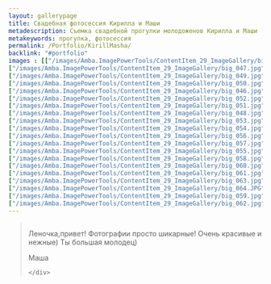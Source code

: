 ```yaml
---
layout: gallerypage
title: Свадебная фотосессия Кирилла и Маши
metadescription: Съемка свадебной прогулки молодоженов Кирилла и Маши
metakeywords: прогулка, фотосессия
permalink: /Portfolio/KirillMasha/
backlink: "#portfolio"
images : [["/images/Amba.ImagePowerTools/ContentItem_29_ImageGallery/big_045.jpg", "/images/Amba.ImageCache/Default/Amba.ImagePowerTools/ContentItem_29_ImageGallery/big_045-DE91E73BE9C37EDAAEEF74A71944B1F6.jpg", ""],
["/images/Amba.ImagePowerTools/ContentItem_29_ImageGallery/big_047.jpg", "/images/Amba.ImageCache/Default/Amba.ImagePowerTools/ContentItem_29_ImageGallery/big_047-DE91E73BE9C37EDAAEEF74A71944B1F6.jpg", "интересные места для фотосессии Киров"],
["/images/Amba.ImagePowerTools/ContentItem_29_ImageGallery/big_049.jpg", "/images/Amba.ImageCache/Default/Amba.ImagePowerTools/ContentItem_29_ImageGallery/big_049-DE91E73BE9C37EDAAEEF74A71944B1F6.jpg", "интересные места для фотосессии Киров"],
["/images/Amba.ImagePowerTools/ContentItem_29_ImageGallery/big_050.jpg", "/images/Amba.ImageCache/Default/Amba.ImagePowerTools/ContentItem_29_ImageGallery/big_050-DE91E73BE9C37EDAAEEF74A71944B1F6.jpg", "интересные места для фотосессии Киров"],
["/images/Amba.ImagePowerTools/ContentItem_29_ImageGallery/big_046.jpg", "/images/Amba.ImageCache/Default/Amba.ImagePowerTools/ContentItem_29_ImageGallery/big_046-DE91E73BE9C37EDAAEEF74A71944B1F6.jpg", "интересные места для фотосессии Киров"],
["/images/Amba.ImagePowerTools/ContentItem_29_ImageGallery/big_052.jpg", "/images/Amba.ImageCache/Default/Amba.ImagePowerTools/ContentItem_29_ImageGallery/big_052-DE91E73BE9C37EDAAEEF74A71944B1F6.jpg", "интересные места для фотосессии Киров"],
["/images/Amba.ImagePowerTools/ContentItem_29_ImageGallery/big_051.jpg", "/images/Amba.ImageCache/Default/Amba.ImagePowerTools/ContentItem_29_ImageGallery/big_051-DE91E73BE9C37EDAAEEF74A71944B1F6.jpg", "интересные места для фотосессии Киров"],
["/images/Amba.ImagePowerTools/ContentItem_29_ImageGallery/big_048.jpg", "/images/Amba.ImageCache/Default/Amba.ImagePowerTools/ContentItem_29_ImageGallery/big_048-DE91E73BE9C37EDAAEEF74A71944B1F6.jpg", "интересные места для фотосессии Киров"],
["/images/Amba.ImagePowerTools/ContentItem_29_ImageGallery/big_053.jpg", "/images/Amba.ImageCache/Default/Amba.ImagePowerTools/ContentItem_29_ImageGallery/big_053-DE91E73BE9C37EDAAEEF74A71944B1F6.jpg", "интересные места для фотосессии Киров"],
["/images/Amba.ImagePowerTools/ContentItem_29_ImageGallery/big_054.jpg", "/images/Amba.ImageCache/Default/Amba.ImagePowerTools/ContentItem_29_ImageGallery/big_054-DE91E73BE9C37EDAAEEF74A71944B1F6.jpg", "интересные места для фотосессии Киров"],
["/images/Amba.ImagePowerTools/ContentItem_29_ImageGallery/big_056.jpg", "/images/Amba.ImageCache/Default/Amba.ImagePowerTools/ContentItem_29_ImageGallery/big_056-DE91E73BE9C37EDAAEEF74A71944B1F6.jpg", "интересные места для фотосессии Киров"],
["/images/Amba.ImagePowerTools/ContentItem_29_ImageGallery/big_057.jpg", "/images/Amba.ImageCache/Default/Amba.ImagePowerTools/ContentItem_29_ImageGallery/big_057-DE91E73BE9C37EDAAEEF74A71944B1F6.jpg", "интересные места для фотосессии Киров"],
["/images/Amba.ImagePowerTools/ContentItem_29_ImageGallery/big_055.jpg", "/images/Amba.ImageCache/Default/Amba.ImagePowerTools/ContentItem_29_ImageGallery/big_055-DE91E73BE9C37EDAAEEF74A71944B1F6.jpg", "интересные места для фотосессии Киров"],
["/images/Amba.ImagePowerTools/ContentItem_29_ImageGallery/big_058.jpg", "/images/Amba.ImageCache/Default/Amba.ImagePowerTools/ContentItem_29_ImageGallery/big_058-DE91E73BE9C37EDAAEEF74A71944B1F6.jpg", "интересные места для фотосессии Киров"],
["/images/Amba.ImagePowerTools/ContentItem_29_ImageGallery/big_060.jpg", "/images/Amba.ImageCache/Default/Amba.ImagePowerTools/ContentItem_29_ImageGallery/big_060-DE91E73BE9C37EDAAEEF74A71944B1F6.jpg", "интересные места для фотосессии Киров"],
["/images/Amba.ImagePowerTools/ContentItem_29_ImageGallery/big_061.jpg", "/images/Amba.ImageCache/Default/Amba.ImagePowerTools/ContentItem_29_ImageGallery/big_061-DE91E73BE9C37EDAAEEF74A71944B1F6.jpg", "интересные места для фотосессии Киров"],
["/images/Amba.ImagePowerTools/ContentItem_29_ImageGallery/big_063.jpg", "/images/Amba.ImageCache/Default/Amba.ImagePowerTools/ContentItem_29_ImageGallery/big_063-DE91E73BE9C37EDAAEEF74A71944B1F6.jpg", "интересные места для фотосессии Киров"],
["/images/Amba.ImagePowerTools/ContentItem_29_ImageGallery/big_064.JPG", "/images/Amba.ImageCache/Default/Amba.ImagePowerTools/ContentItem_29_ImageGallery/big_064-DE91E73BE9C37EDAAEEF74A71944B1F6.jpg", "интересные места для фотосессии Киров"],
["/images/Amba.ImagePowerTools/ContentItem_29_ImageGallery/big_059.jpg", "/images/Amba.ImageCache/Default/Amba.ImagePowerTools/ContentItem_29_ImageGallery/big_059-DE91E73BE9C37EDAAEEF74A71944B1F6.jpg", "интересные места для фотосессии Киров"],
["/images/Amba.ImagePowerTools/ContentItem_29_ImageGallery/big_062.jpg", "/images/Amba.ImageCache/Default/Amba.ImagePowerTools/ContentItem_29_ImageGallery/big_062-DE91E73BE9C37EDAAEEF74A71944B1F6.jpg", "интересные места для фотосессии Киров"]]
---
```

<blockquote class="row">
    <div class="col-md-2">
        <img class="img-circle img-responsive center-block" src="{{ site.baseurl }}/images/ImageGalleryPageWithRecall/Image/kiril-masha-ava-2.jpg" alt="">
    </div>
    <div class="col-md-8">
        <p></p><p>Леночка,привет! Фотографии просто шикарные! Очень красивые и нежные) Ты большая молодец)</p><p></p>
        <footer>
Маша        </footer>

    </div>
</blockquote>
